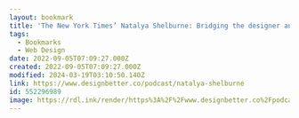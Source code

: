 ```yaml
---
layout: bookmark
title: 'The New York Times’ Natalya Shelburne: Bridging the designer and developer divide by building trust'
tags:
  - Bookmarks
  - Web Design
date: 2022-09-05T07:09:27.000Z
created: 2022-09-05T07:09:27.000Z
modified: 2024-03-19T03:10:50.140Z
link: https://www.designbetter.co/podcast/natalya-shelburne
id: 552296989
image: https://rdl.ink/render/https%3A%2F%2Fwww.designbetter.co%2Fpodcast%2Fnatalya-shelburne
---
```

